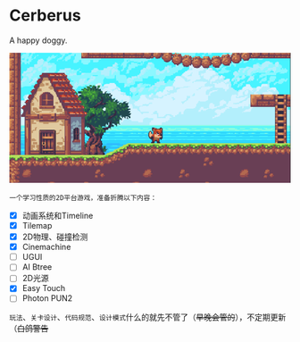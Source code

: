 # Cerberus
 A happy doggy.  
   
![preview](/Preview1.png "蓝天、白云、狗子")
  
    一个学习性质的2D平台游戏，准备折腾以下内容：

- [x] 动画系统和Timeline  
- [x] Tilemap  
- [x] 2D物理、碰撞检测
- [x] Cinemachine
- [ ] UGUI  
- [ ] AI Btree
- [ ] 2D光源
- [x] Easy Touch
- [ ] Photon PUN2

`玩法`、`关卡设计`、`代码规范`、`设计模式`什么的就先不管了（~~早晚会管的~~），不定期更新（~~白鸽警告~~
